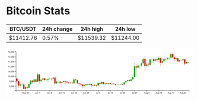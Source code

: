 # Bitcoin Stats

BTC/USDT|24h change|24h high|24h low|
|---|---|---|---|
|$11412.76|0.57%|$11539.32|$11244.00|

<img src="./chart.svg">
